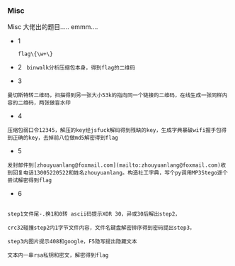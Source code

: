 ### Misc

Misc 大佬出的题目..... emmm....

* 1

  ```flag\{\w+\}```

* 2
  ``` binwalk分析压缩包本身，得到flag的二维码```

* 3
```
曼切斯特转二维码，扫描得到另一张大小53k的指向同一个链接的二维码，在线生成一张同样内容的二维码，两张做盲水印
```
* 4 
``` 
压缩包弱口令12345，解压的key经jsfuck解码得到残缺的key，生成字典暴破wifi握手包得到正确的key，去掉前八位做md5解密得到flag
```

* 5
```
发封邮件到[zhouyuanlang@foxmail.com](mailto:zhouyuanlang@foxmail.com)收到回复电话13005220522和姓名zhouyuanlang。构造社工字典，写个py调用MP3Stego逐个尝试解密得到flag
```

* 6

```txt文件伪加密，提取出频次统计，得到密码解出step1。

step1文件尾-.换1和0转 ascii码提示XOR 30，异或30后解出step2， 

crc32碰撞step2内1字节文件内容，文件名键盘解密排序得到密码提出step3，

step3内图片提示408和google，F5隐写提出隐藏文本

文本内一串rsa私钥和密文，解密得到flag
```